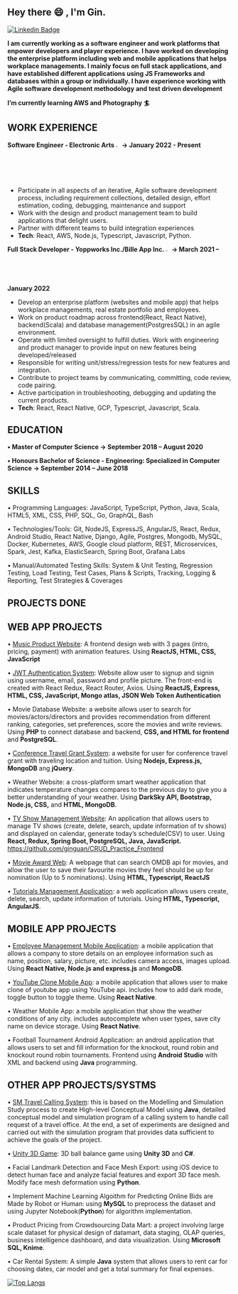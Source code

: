 ## Hey there 😄 , I'm Gin. ##

<!--
**ginguan/ginguan** is a ✨ _special_ ✨ repository because its `README.md` (this file) appears on your GitHub profile.

Here are some ideas to get you started:
**You can contact me at: 📫 .**
-->
[![Linkedin Badge](https://img.shields.io/badge/-YingjinGuan-blue?style=flat&logo=Linkedin&logoColor=white)](https://www.linkedin.com/in/yingjinguan)


**I am currently working as a software engineer and work platforms that enpower developers and player experience. I have worked on developing the enterprise platform including web and mobile applications that helps workplace managements. I mainly focus on full stack applications, and have established different applications using JS Frameworks and databases within a group or individually. I have experience working with Agile software development methodology and test driven development**


**I’m currently learning AWS and Photography  :surfer:**

## WORK EXPERIENCE ##
**Software Engineer - Electronic Arts <img src="https://user-images.githubusercontent.com/22879067/153312026-a6f6dba0-4e14-4982-b0d1-2a8ac5549fc0.png" alt="drawing" width="2%" height="2%"/> ->                                                               January 2022 - Present**
- Participate in all aspects of an iterative, Agile software development process, including requirement collections, detailed design, effort estimation, coding, debugging, maintenance and support
- Work with the design and product management team to build applications that delight users.
- Partner with different teams to build integration experiences
- **Tech**: React, AWS, Node.js, Typescript, Javascript, Python.

**Full Stack Developer - Yoppworks Inc./Bille App Inc. <img src="https://user-images.githubusercontent.com/22879067/153311766-973b4fd9-f344-4d0e-8911-3fec93207894.png" alt="drawing" width="2%" height="2%"/> ->                                                               March 2021 – January 2022**
- Develop an enterprise platform (websites and mobile app) that helps workplace managements, real estate portfolio and employees.
- Work on product roadmap across frontend(React, React Native), backend(Scala) and database management(PostgresSQL) in an
agile environment.
- Operate with limited oversight to fulfill duties. Work with engineering and product manager to provide input on new features being
developed/released
- Responsible for writing unit/stress/regression tests for new features and integration.
- Contribute to project teams by communicating, committing, code review, code pairing.
- Active participation in troubleshooting, debugging and updating the current products.
- **Tech**: React, React Native, GCP, Typescript, Javascript, Scala.

## EDUCATION ##

**•	Master of Computer Science ->                                                               September 2018 – August 2020**

**•	Honours Bachelor of Science - Engineering: Specialized in Computer Science -> September 2014 – June 2018**

## SKILLS ##

•	Programming Languages: JavaScript, TypeScript, Python, Java, Scala, HTML5, XML, CSS, PHP, SQL, Go, GraphQL, Bash

•	Technologies/Tools: Git, NodeJS, ExpressJS, AngularJS, React, Redux, Android Studio, React Native, Django, Agile, Postgres, Mongodb, MySQL, Docker, Kubernetes, AWS, Google cloud platform, REST, Microservices, Spark, Jest, Kafka, ElasticSearch, Spring Boot, Grafana Labs

•	Manual/Automated Testing Skills: System & Unit Testing, Regression Testing, Load Testing, Test Cases, Plans & Scripts, Tracking, Logging & Reporting, Test Strategies & Coverages


## PROJECTS DONE ##

## WEB APP PROJECTS ##
•	<a href="https://github.com/ginguan/UI_Practice.git"  target="_blank">Music Product Website</a>: A frontend design web with 3 pages (intro, pricing, payment) with animation features. Using **ReactJS, HTML, CSS, JavaScript**

•	<a href="https://github.com/ginguan/react_login.git"  target="_blank">JWT Authentication System</a>: Website allow user to signup and signin using username, email, password and profile picture. The front-end is created with React Redux, React Router, Axios. Using **ReactJS, Express, HTML, CSS, JavaScript, Mongo atlas, JSON Web Token Authentication** 

•	Movie Database Website: a website allows user to search for movies/actors/directors and provides recommendation from different ranking, categories, set preferences, score the movies and write reviews. Using **PHP** to connect database and backend, **CSS, and HTML for frontend** and **PostgreSQL**.

•	<a href="https://github.com/JerryFZhang/ConferenceTravelGrantSystem"  target="_blank">Conference Travel Grant System</a>: a website for user for conference travel grant with traveling location and tuition. Using **Nodejs, Express.js, MongoDB** ang **jQuery**. 

•	Weather Website: a cross-platform smart weather application that indicates temperature changes compares to the previous day to give you a better understanding of your weather. Using **DarkSky API, Bootstrap, Node.js, CSS,** and **HTML, MongoDB**. 
<!--
•	Amazon Clone Website: an ECommerce website that looks similar to Amazon, with product list and information, allow clients to modify shopping cart and submit shipping address and pay. Using **Nodejs**, **ReactJS**, **Redux**, **MongoDB**.
-->

•	<a href="https://github.com/ginguan/CRUD_Practice_Backend"  target="_blank">TV Show Management Website</a>: An application that allows users to manage TV shows (create, delete, search, update information of tv shows) and displayed on calendar, generate today’s schedule(CSV) to user. Using **React, Redux, Spring Boot, PostgreSQL, Java, JavaScript.** https://github.com/ginguan/CRUD_Practice_Frontend 

• <a href="https://ginguan.github.io/Movie_Award/"  target="_blank">Movie Award Web</a>: A webpage that can search OMDB api for movies, and allow the user to save their favourite movies they feel should be up for nomination (Up to 5 nominations).  Using **HTML, Typescript, ReactJS**

•	<a href="https://github.com/ginguan/simpleTutorial"  target="_blank">Tutorials Management Application</a>: a web application allows users create, delete, search, update information of tutorials. Using **HTML, Typescript, AngularJS**. 

## MOBILE APP PROJECTS ## 

•	<a href="https://github.com/ginguan/employeeapp"  target="_blank">Employee Management Mobile Application</a>: a mobile application that allows a company to store details on an employee information such as name, position, salary, picture, etc. includes camera access, images upload. Using **React Native, Node.js and express.js** and **MongoDB**. 

•	<a href="https://github.com/ginguan/youtube-clone"  target="_blank">YouTube Clone Mobile App</a>: a mobile application that allows user to make clone of youtube app using YouTube api. includes how to add dark mode, toggle button to toggle theme. Using **React Native**. 

•	Weather Mobile App: a mobile application that show the weather conditions of any city. includes autocomplete when user types, save city name on device storage. Using **React Native**.

•	Football Tournament Android Application: an android application that allows users to set and fill information for the knockout, round robin and knockout round robin tournaments. Frontend using **Android Studio** with XML and backend using **Java** programming.

## OTHER APP PROJECTS/SYSTMS ## 

•	<a href="https://github.com/GabiRepare/SMTravel.git"  target="_blank">SM Travel Calling System</a>: this is based on the Modelling and Simulation Study process to create High-level Conceptual Model using **Java**, detailed conceptual model and simulation program of a calling system to handle call request of a travel office. At the end, a set of experiments are designed and carried out with the simulation program that provides data sufficient to achieve the goals of the project. 

•	<a href="https://github.com/xtstc131/CSI5147_Final_Project"  target="_blank">Unity 3D Game</a>: 3D ball balance game using **Unity 3D** and **C#**.   


•	Facial Landmark Detection and Face Mesh Export: using iOS device to detect human face and analyze facial features and export 3D face mesh. Modify face mesh deformation using **Python**.

•	 Implement Machine Learning Algoithm for Predicting Online Bids are Made by Robot or Human: using **MySQL** to preprocess the dataset and using Jupyter Notebook(**Python**) for algorithm implementation. 

•	Product Pricing from Crowdsourcing Data Mart: a project involving large scale dataset for physical design of datamart, data staging, OLAP queries, business intelligence dashboard, and data visualization. Using **Microsoft SQL, Knime**. 

•	Car Rental System: A simple **Java** system that allows users to rent car for choosing dates, car model and get a total summary for final expenses. 

[![Top Langs](https://github-readme-stats.vercel.app/api/top-langs/?username=ginguan&layout=compact&show_icons=true)](https://github.com/ginguan/github-readme-stats)

